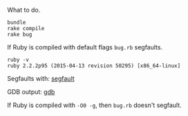 What to do.

```
bundle
rake compile
rake bug
```

If Ruby is compiled with default flags `bug.rb` segfaults.

```
ruby -v
ruby 2.2.2p95 (2015-04-13 revision 50295) [x86_64-linux]
```

Segfaults with: [segfault](/segfault222.txt)

GDB output: [gdb](/gdb222.txt)

If Ruby is compiled with `-O0 -g`, then `bug.rb` doesn't segfault.
